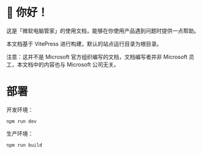 # 👏 你好！  
这是「微软电脑管家」的使用文档，能够在你使用产品遇到问题时提供一点帮助。  
  
本文档基于 VitePress 进行构建，默认的站点运行目录为根目录。  
  
注意：这并不是 Microsoft 官方组织编写的文档，文档编写者并非 Microsoft 员工，本文档中的内容也与 Microsoft 公司无关。

# 部署
开发环境：
```shell
npm run dev
```
生产环境：
```shell
npm run build
```